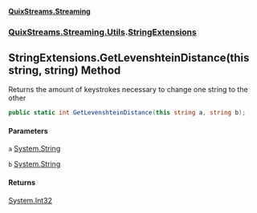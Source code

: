 #### [QuixStreams.Streaming](index.md 'index')
### [QuixStreams.Streaming.Utils](QuixStreams.Streaming.Utils.md 'QuixStreams.Streaming.Utils').[StringExtensions](StringExtensions.md 'QuixStreams.Streaming.Utils.StringExtensions')

## StringExtensions.GetLevenshteinDistance(this string, string) Method

Returns the amount of keystrokes necessary to change one string to the other

```csharp
public static int GetLevenshteinDistance(this string a, string b);
```
#### Parameters

<a name='QuixStreams.Streaming.Utils.StringExtensions.GetLevenshteinDistance(thisstring,string).a'></a>

`a` [System.String](https://docs.microsoft.com/en-us/dotnet/api/System.String 'System.String')

<a name='QuixStreams.Streaming.Utils.StringExtensions.GetLevenshteinDistance(thisstring,string).b'></a>

`b` [System.String](https://docs.microsoft.com/en-us/dotnet/api/System.String 'System.String')

#### Returns
[System.Int32](https://docs.microsoft.com/en-us/dotnet/api/System.Int32 'System.Int32')